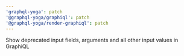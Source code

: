```yaml
---
'graphql-yoga': patch
'@graphql-yoga/graphiql': patch
'@graphql-yoga/render-graphiql': patch
---
```


Show deprecated input fields, arguments and all other input values in GraphiQL
